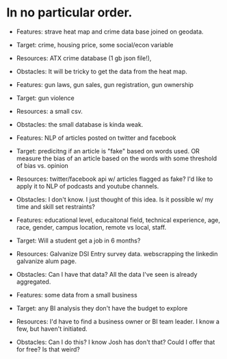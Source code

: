 # In no particular order.

- Features: strave heat map and crime data base joined on geodata.
- Target: crime, housing price, some social/econ variable
- Resources: ATX crime database (1 gb json file!), 
- Obstacles: It will be tricky to get the data from the heat map.

- Features: gun laws, gun sales, gun registration, gun ownership
- Target: gun violence
- Resources: a small csv.
- Obstacles: the small database is kinda weak. 

- Features: NLP of articles posted on twitter and facebook
- Target: predicitng if an article is "fake" based on words used. OR measure the bias of an article based on the words with some threshold of bias vs. opinion
- Resources: twitter/facebook api w/ articles flagged as fake? I'd like to apply it to NLP of podcasts and youtube channels.
- Obstacles: I don't know. I just thought of this idea. Is it possible w/ my time and skill set restraints? 

- Features: educational level, educaitonal field, technical experience, age, race, gender, campus location, remote vs local, staff.
- Target: Will a student get a job in 6 months?
- Resources: Galvanize DSI Entry survey data. webscrapping the linkedin galvanize alum page.
- Obstacles: Can I have that data? All the data I've seen is already aggregated.

- Features: some data from a small business
- Target: any BI analysis they don't have the budget to explore
- Resources: I'd have to find a business owner or BI team leader. I know a few, but haven't initiated.
- Obstacles: Can I do this? I know Josh has don't that? Could I offer that for free? Is that weird?
